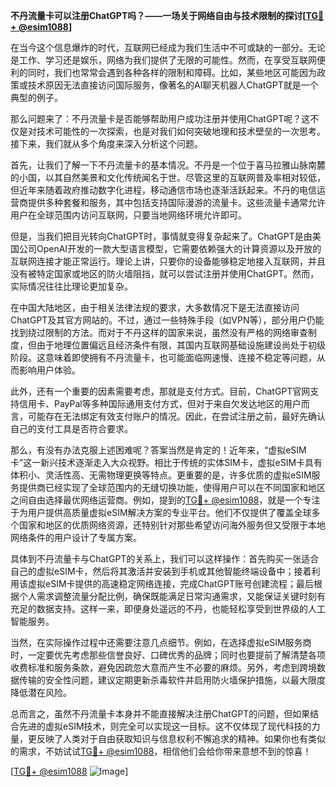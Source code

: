 **不丹流量卡可以注册ChatGPT吗？——一场关于网络自由与技术限制的探讨[[TG💪+ @esim1088](https://t.me/s/esim1088)]**

在当今这个信息爆炸的时代，互联网已经成为我们生活中不可或缺的一部分。无论是工作、学习还是娱乐，网络为我们提供了无限的可能性。然而，在享受互联网便利的同时，我们也常常会遇到各种各样的限制和障碍。比如，某些地区可能因为政策或技术原因无法直接访问国际服务，像著名的AI聊天机器人ChatGPT就是一个典型的例子。

那么问题来了：不丹流量卡是否能够帮助用户成功注册并使用ChatGPT呢？这不仅是对技术可能性的一次探索，也是对我们如何突破地理和技术壁垒的一次思考。接下来，我们就从多个角度来深入分析这个问题。

首先，让我们了解一下不丹流量卡的基本情况。不丹是一个位于喜马拉雅山脉南麓的小国，以其自然美景和文化传统闻名于世。尽管这里的互联网普及率相对较低，但近年来随着政府推动数字化进程，移动通信市场也逐渐活跃起来。不丹的电信运营商提供多种套餐和服务，其中包括支持国际漫游的流量卡。这些流量卡通常允许用户在全球范围内访问互联网，只要当地网络环境允许即可。

但是，当我们把目光转向ChatGPT时，事情就变得复杂起来了。ChatGPT是由美国公司OpenAI开发的一款大型语言模型，它需要依赖强大的计算资源以及开放的互联网连接才能正常运行。理论上讲，只要你的设备能够稳定地接入互联网，并且没有被特定国家或地区的防火墙阻挡，就可以尝试注册并使用ChatGPT。然而，实际情况往往比理论更加复杂。

在中国大陆地区，由于相关法律法规的要求，大多数情况下是无法直接访问ChatGPT及其官方网站的。不过，通过一些特殊手段（如VPN等），部分用户仍能找到绕过限制的方法。而对于不丹这样的国家来说，虽然没有严格的网络审查制度，但由于地理位置偏远且经济条件有限，其国内互联网基础设施建设尚处于初级阶段。这意味着即使拥有不丹流量卡，也可能面临网速慢、连接不稳定等问题，从而影响用户体验。

此外，还有一个重要的因素需要考虑，那就是支付方式。目前，ChatGPT官网支持信用卡、PayPal等多种国际通用支付方式，但对于来自欠发达地区的用户而言，可能存在无法绑定有效支付账户的情况。因此，在尝试注册之前，最好先确认自己的支付工具是否符合要求。

那么，有没有办法克服上述困难呢？答案当然是肯定的！近年来，“虚拟eSIM卡”这一新兴技术逐渐走入大众视野。相比于传统的实体SIM卡，虚拟eSIM卡具有体积小、灵活性高、无需物理更换等特点。更重要的是，许多优质的虚拟eSIM服务提供商已经实现了全球范围内的无缝切换功能，使得用户可以在不同国家和地区之间自由选择最优网络运营商。例如，提到的[TG💪+ @esim1088](https://t.me/s/esim1088)，就是一个专注于为用户提供高质量虚拟eSIM解决方案的专业平台。他们不仅提供了覆盖全球多个国家和地区的优质网络资源，还特别针对那些希望访问海外服务但又受限于本地网络条件的用户设计了专属方案。

具体到不丹流量卡与ChatGPT的关系上，我们可以这样操作：首先购买一张适合自己的虚拟eSIM卡，然后将其激活并安装到手机或其他智能终端设备中；接着利用该虚拟eSIM卡提供的高速稳定网络连接，完成ChatGPT账号创建流程；最后根据个人需求调整流量分配比例，确保既能满足日常沟通需求，又能保证关键时刻有充足的数据支持。这样一来，即便身处遥远的不丹，也能轻松享受到世界级的人工智能服务。

当然，在实际操作过程中还需要注意几点细节。例如，在选择虚拟eSIM服务商时，一定要优先考虑那些信誉良好、口碑优秀的品牌；同时也要提前了解清楚各项收费标准和服务条款，避免因疏忽大意而产生不必要的麻烦。另外，考虑到跨境数据传输的安全性问题，建议定期更新杀毒软件并启用防火墙保护措施，以最大限度降低潜在风险。

总而言之，虽然不丹流量卡本身并不能直接解决注册ChatGPT的问题，但如果结合先进的虚拟eSIM技术，则完全可以实现这一目标。这不仅体现了现代科技的力量，更反映了人类对于自由获取知识与信息权利不懈追求的精神。如果你也有类似的需求，不妨试试[TG💪+ @esim1088](https://t.me/s/esim1088)，相信他们会给你带来意想不到的惊喜！

[[TG💪+ @esim1088](https://t.me/s/esim1088) ![Image](https://i.postimg.cc/4NQfJmqS/Snipaste-2025-05-13-00-14-12.png)]